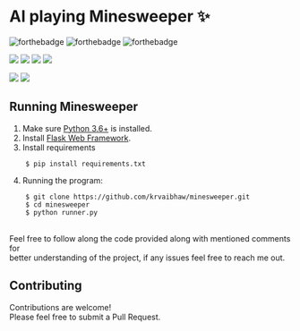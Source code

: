 # AI playing Minesweeper ✨

![forthebadge](https://forthebadge.com/images/badges/built-with-love.svg)
![forthebadge](https://forthebadge.com/images/badges/for-you.svg)
![forthebadge](https://forthebadge.com/images/badges/powered-by-coffee.svg)

![](https://img.shields.io/badge/Excitement-High-red)
![](https://img.shields.io/badge/Maintained-Yes-blue)
![](https://img.shields.io/badge/Pull_Requests-Accepting-yellow)
![](https://img.shields.io/github/issues/krvaibhaw/minesweeper)

![](https://img.shields.io/badge/Python-blue)
![](https://img.shields.io/badge/HTML-blueviolet)


## Running Minesweeper

1. Make sure [Python 3.6+](https://www.python.org/downloads/) is installed.
2. Install [Flask Web Framework](https://flask.palletsprojects.com/en/2.0.x/).
3. Install requirements  
```
    $ pip install requirements.txt
``` 
4. Running the program:
```
	$ git clone https://github.com/krvaibhaw/minesweeper.git
	$ cd minesweeper
	$ python runner.py
```

<br>
Feel free to follow along the code provided along with mentioned comments for 
<br>better understanding of the project, if any issues feel free to reach me out.
<br>

## Contributing

Contributions are welcome!
<br>Please feel free to submit a Pull Request.